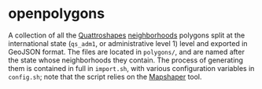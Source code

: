 # openpolygons

A collection of all the [Quattroshapes](http://quattroshapes.com/)
[neighborhoods](http://static.quattroshapes.com/qs_neighborhoods.zip) polygons split at the international state
(`qs_adm1`, or administrative level 1) level and exported in GeoJSON format. The files are located in `polygons/`, and
are named after the state whose neighborhoods they contain. The process of generating them is contained in full in
`import.sh`, with various configuration variables in `config.sh`; note that the script relies on the
[Mapshaper](https://github.com/mbloch/mapshaper) tool.
